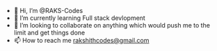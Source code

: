 - 👋 Hi, I’m @RAKS-Codes
- 🌱 I’m currently learning Full stack devlopment
- 💞️ I’m looking to collaborate on anything which would push me to the limit and get things done
- 📫 How to reach me rakshithcodes@gmail.com

<!---
RAKS-Codes/RAKS-Codes is a ✨ special ✨ repository because its `README.md` (this file) appears on your GitHub profile.
You can click the Preview link to take a look at your changes.
--->
